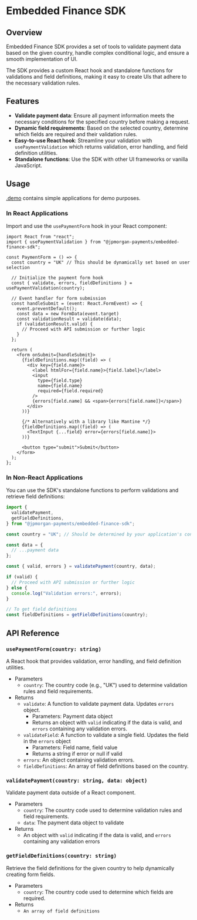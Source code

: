 # Embedded Finance SDK

## Overview

Embedded Finance SDK provides a set of tools to validate payment data based on the given country, handle complex conditional logic, and ensure a smooth implementation of UI.

The SDK provides a custom React hook and standalone functions for validations and field definitions, making it easy to create UIs that adhere to the necessary validation rules.

## Features

- **Validate payment data**: Ensure all payment information meets the necessary conditions for the specified country before making a request.
- **Dynamic field requirements**: Based on the selected country, determine which fields are required and their validation rules.
- **Easy-to-use React hook**: Streamline your validation with `usePaymentValidation` which returns validation, error handling, and field definition utilities.
- **Standalone functions**: Use the SDK with other UI frameworks or vanilla JavaScript.

## Usage

[.demo](./.demo) contains simple applications for demo purposes.

### In React Applications

Import and use the `usePaymentForm` hook in your React component:

```tsx
import React from "react";
import { usePaymentValidation } from "@jpmorgan-payments/embedded-finance-sdk";

const PaymentForm = () => {
  const country = "UK" // This should be dynamically set based on user selection

  // Initialize the payment form hook
  const { validate, errors, fieldDefinitions } = usePaymentValidation(country);

  // Event handler for form submission
  const handleSubmit = (event: React.FormEvent) => {
    event.preventDefault();
    const data = new FormData(event.target)
    const validationResult = validate(data);
    if (validationResult.valid) {
      // Proceed with API submission or further logic
    }
  };

  return (
    <form onSubmit={handleSubmit}>
      {fieldDefinitions.map((field) => (
        <div key={field.name}>
          <label htmlFor={field.name}>{field.label}</label>
          <input
            type={field.type}
            name={field.name}
            required={field.required}
          />
          {errors[field.name] && <span>{errors[field.name]}</span>}
        </div>
      ))}

      {/* Alternatively with a library like Mantine */}
      {fieldDefinitions.map((field) => (
        <TextInput {...field} error={errors[field.name]}>
      ))}

      <button type="submit">Submit</button>
    </form>
  );
};
```

### In Non-React Applications

You can use the SDK's standalone functions to perform validations and retrieve field definitions:

```javascript
import {
  validatePayment,
  getFieldDefinitions,
} from "@jpmorgan-payments/embedded-finance-sdk";

const country = "UK"; // Should be determined by your application's context

const data = {
  // ...payment data
};

const { valid, errors } = validatePayment(country, data);

if (valid) {
  // Proceed with API submission or further logic
} else {
  console.log("Validation errors:", errors);
}

// To get field definitions
const fieldDefinitions = getFieldDefinitions(country);
```

## API Reference

### `usePaymentForm(country: string)`

A React hook that provides validation, error handling, and field definition utilities.

- Parameters
  - `country`: The country code (e.g., "UK") used to determine validation rules and field requirements.
- Returns
  - `validate`: A function to validate payment data. Updates `errors` object.
    - Parameters: Payment data object
    - Returns an object with `valid` indicating if the data is valid, and `errors` containing any validation errors.
  - `validateField`: A function to validate a single field. Updates the field in the `errors` object
    - Parameters: Field name, field value
    - Returns a string if error or null if valid
  - `errors`: An object containing validation errors.
  - `fieldDefinitions`: An array of field definitions based on the country.

### `validatePayment(country: string, data: object)`

Validate payment data outside of a React component.

- Parameters
  - `country`: The country code used to determine validation rules and field requirements.
  - `data`: The payment data object to validate
- Returns
  - An object with `valid` indicating if the data is valid, and `errors` containing any validation errors

### `getFieldDefinitions(country: string)`

Retrieve the field definitions for the given country to help dynamically creating form fields.

- Parameters
  - `country`: The country code used to determine which fields are required.
- Returns
  - `An array of field definitions`
